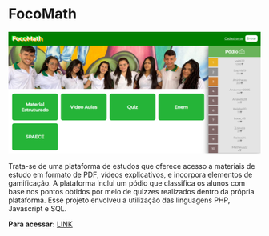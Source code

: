 # FocoMath

![](focomath.png)

Trata-se de uma plataforma de estudos que oferece acesso a materiais de estudo em formato de PDF, vídeos explicativos, e incorpora elementos de gamificação. A plataforma inclui um pódio que classifica os alunos com base nos pontos obtidos por meio de quizzes realizados dentro da própria plataforma. Esse projeto envolveu a utilização das linguagens PHP, Javascript e SQL.

**Para acessar:** [LINK](http://.rf.gd/](http://focomath.rf.gd/)http://focomath.rf.gd/) 
